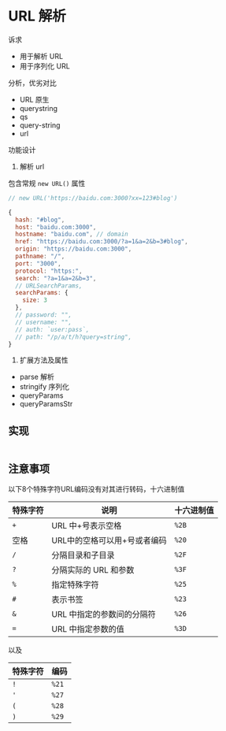 # URL 解析

诉求

- 用于解析 URL
- 用于序列化 URL

分析，优劣对比

- URL 原生
- querystring
- qs
- query-string
- url

功能设计

1. 解析 url

包含常规 `new URL()` 属性

```js
// new URL('https://baidu.com:3000?xx=123#blog')

{
  hash: "#blog",
  host: "baidu.com:3000",
  hostname: "baidu.com", // domain
  href: "https://baidu.com:3000/?a=1&a=2&b=3#blog",
  origin: "https://baidu.com:3000",
  pathname: "/",
  port: "3000",
  protocol: "https:",
  search: "?a=1&a=2&b=3",
  // URLSearchParams,
  searchParams: {
    size: 3
  },
  // password: "",
  // username: "",
  // auth: `user:pass`,
  // path: "/p/a/t/h?query=string",
}
```



1. 扩展方法及属性

- parse 解析
- stringify 序列化
- queryParams
- queryParamsStr

## 实现

```js

```

## 注意事项

以下8个特殊字符URL编码没有对其进行转码，十六进制值

| 特殊字符 | 说明 | 十六进制值 |
| --- | --- | --- |
| `+` | URL 中+号表示空格 | `%2B` |
| 空格 | URL中的空格可以用+号或者编码 | `%20` |
| `/` | 分隔目录和子目录 | `%2F` |
| `?` | 分隔实际的 URL 和参数 | `%3F` |
| `%` | 指定特殊字符 | `%25` |
| `#` | 表示书签 | `%23` |
| `&` | URL 中指定的参数间的分隔符 | `%26` |
| `=` | URL 中指定参数的值 | `%3D` |

以及

| 特殊字符 | 编码 |
| --- | --- |
| `!` | `%21` |
| `'` | `%27` |
| `(` | `%28` |
| `)` | `%29` |
